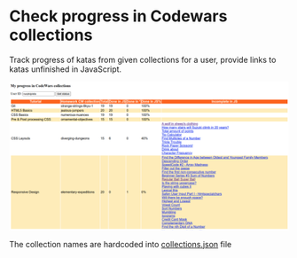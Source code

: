 # Check progress in Codewars collections
Track progress of katas from given collections for a user, provide links to katas unfinished in JavaScript.

![](./img/my-cw-progress.png)

The collection names are hardcoded into [collections.json](https://github.com/ruszkipista/cw-status/blob/main/collections.json) file

